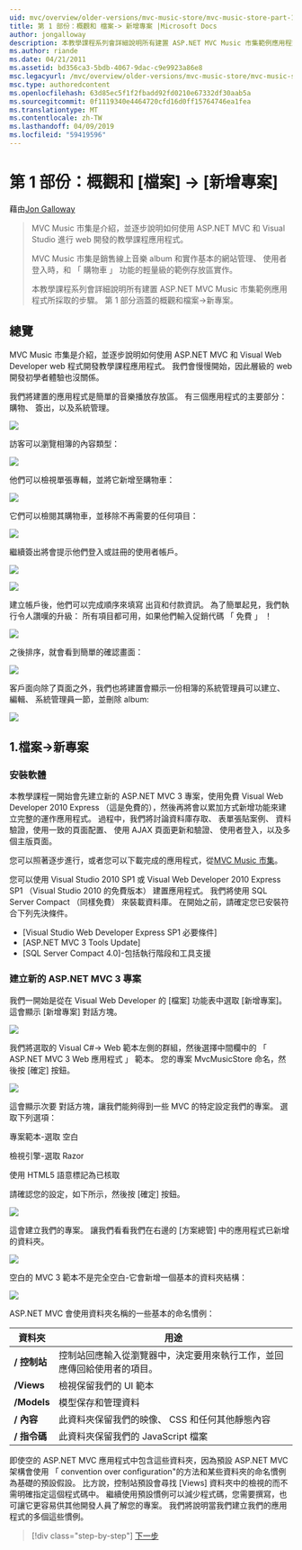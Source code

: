 ```yaml
---
uid: mvc/overview/older-versions/mvc-music-store/mvc-music-store-part-1
title: 第 1 部份：概觀和 檔案-> 新增專案 |Microsoft Docs
author: jongalloway
description: 本教學課程系列會詳細說明所有建置 ASP.NET MVC Music 市集範例應用程式所採取的步驟。 第 1 部分涵蓋概觀和 檔案-> 新專案。
ms.author: riande
ms.date: 04/21/2011
ms.assetid: bd356ca3-5bdb-4067-9dac-c9e9923a86e8
msc.legacyurl: /mvc/overview/older-versions/mvc-music-store/mvc-music-store-part-1
msc.type: authoredcontent
ms.openlocfilehash: 63d85ec5f1f2fbadd92fd0210e67332df30aab5a
ms.sourcegitcommit: 0f1119340e4464720cfd16d0ff15764746ea1fea
ms.translationtype: MT
ms.contentlocale: zh-TW
ms.lasthandoff: 04/09/2019
ms.locfileid: "59419596"
---
```

# <a name="part-1-overview-and-file-new-project"></a>第 1 部份：概觀和 [檔案] -> [新增專案]

藉由[Jon Galloway](https://github.com/jongalloway)

> MVC Music 市集是介紹，並逐步說明如何使用 ASP.NET MVC 和 Visual Studio 進行 web 開發的教學課程應用程式。  
>   
> MVC Music 市集是銷售線上音樂 album 和實作基本的網站管理、 使用者登入時，和 「 購物車 」 功能的輕量級的範例存放區實作。  
>   
> 本教學課程系列會詳細說明所有建置 ASP.NET MVC Music 市集範例應用程式所採取的步驟。 第 1 部分涵蓋的概觀和檔案-&gt;新專案。


## <a name="overview"></a>總覽

MVC Music 市集是介紹，並逐步說明如何使用 ASP.NET MVC 和 Visual Web Developer web 程式開發教學課程應用程式。 我們會慢慢開始，因此層級的 web 開發初學者體驗也沒關係。

我們將建置的應用程式是簡單的音樂播放存放區。 有三個應用程式的主要部分： 購物、 簽出，以及系統管理。

![](mvc-music-store-part-1/_static/image1.jpg)

訪客可以瀏覽相簿的內容類型：

![](mvc-music-store-part-1/_static/image2.jpg)

他們可以檢視單張專輯，並將它新增至購物車：

![](mvc-music-store-part-1/_static/image3.jpg)

它們可以檢閱其購物車，並移除不再需要的任何項目：

![](mvc-music-store-part-1/_static/image4.jpg)

繼續簽出將會提示他們登入或註冊的使用者帳戶。

![](mvc-music-store-part-1/_static/image1.png)

![](mvc-music-store-part-1/_static/image2.png)

建立帳戶後，他們可以完成順序來填寫 出貨和付款資訊。 為了簡單起見，我們執行令人讚嘆的升級： 所有項目都可用，如果他們輸入促銷代碼 「 免費 」 ！

![](mvc-music-store-part-1/_static/image5.jpg)

之後排序，就會看到簡單的確認畫面：

![](mvc-music-store-part-1/_static/image6.jpg)

客戶面向除了頁面之外，我們也將建置會顯示一份相簿的系統管理員可以建立、 編輯、 系統管理員一節，並刪除 album:

![](mvc-music-store-part-1/_static/image7.jpg)

## <a name="1-file--gt-new-project"></a>1.檔案-&gt;新專案

### <a name="installing-the-software"></a>安裝軟體

本教學課程一開始會先建立新的 ASP.NET MVC 3 專案，使用免費 Visual Web Developer 2010 Express （這是免費的），然後再將會以累加方式新增功能來建立完整的運作應用程式。 過程中，我們將討論資料庫存取、 表單張貼案例、 資料驗證，使用一致的頁面配置、 使用 AJAX 頁面更新和驗證、 使用者登入，以及多個主版頁面。

您可以照著逐步進行，或者您可以下載完成的應用程式，從[MVC Music 市集](https://github.com/evilDave/MVC-Music-Store)。

您可以使用 Visual Studio 2010 SP1 或 Visual Web Developer 2010 Express SP1 （Visual Studio 2010 的免費版本） 建置應用程式。 我們將使用 SQL Server Compact （同樣免費） 來裝載資料庫。 在開始之前，請確定您已安裝符合下列先決條件。


- [Visual Studio Web Developer Express SP1 必要條件]
- [ASP.NET MVC 3 Tools Update]
- [SQL Server Compact 4.0]-包括執行階段和工具支援


### <a name="creating-a-new-aspnet-mvc-3-project"></a>建立新的 ASP.NET MVC 3 專案

我們一開始是從在 Visual Web Developer 的 [檔案] 功能表中選取 [新增專案]。 這會顯示 [新增專案] 對話方塊。

![](mvc-music-store-part-1/_static/image5.png)

我們將選取的 Visual C#-&gt; Web 範本左側的群組，然後選擇中間欄中的 「 ASP.NET MVC 3 Web 應用程式 」 範本。 您的專案 MvcMusicStore 命名，然後按 [確定] 按鈕。

![](mvc-music-store-part-1/_static/image8.jpg)

這會顯示次要 對話方塊，讓我們能夠得到一些 MVC 的特定設定我們的專案。 選取下列選項：

專案範本-選取 空白

檢視引擎-選取 Razor

使用 HTML5 語意標記為已核取

請確認您的設定，如下所示，然後按 [確定] 按鈕。

![](mvc-music-store-part-1/_static/image9.jpg)

這會建立我們的專案。 讓我們看看我們在右邊的 [方案總管] 中的應用程式已新增的資料夾。

![](mvc-music-store-part-1/_static/image10.jpg)

空白的 MVC 3 範本不是完全空白-它會新增一個基本的資料夾結構：

![](mvc-music-store-part-1/_static/image6.png)

ASP.NET MVC 會使用資料夾名稱的一些基本的命名慣例：

| **資料夾** | **用途** |
| --- | --- |
| **/ 控制站** | 控制站回應輸入從瀏覽器中，決定要用來執行工作，並回應傳回給使用者的項目。 |
| **/Views** | 檢視保留我們的 UI 範本 |
| **/Models** | 模型保存和管理資料 |
| **/ 內容** | 此資料夾保留我們的映像、 CSS 和任何其他靜態內容 |
| **/ 指令碼** | 此資料夾保留我們的 JavaScript 檔案 |

即使空的 ASP.NET MVC 應用程式中包含這些資料夾，因為預設 ASP.NET MVC 架構會使用 「 convention over configuration"的方法和某些資料夾的命名慣例為基礎的預設假設。 比方說，控制站預設會尋找 [Views] 資料夾中的檢視的而不需明確指定這個程式碼中。 繼續使用預設慣例可以減少程式碼，您需要撰寫，也可讓它更容易供其他開發人員了解您的專案。 我們將說明當我們建立我們的應用程式的多個這些慣例。

> [!div class="step-by-step"]
> [下一步](mvc-music-store-part-2.md)

